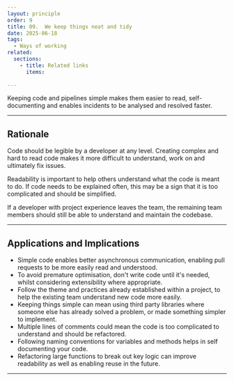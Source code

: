 ```yaml
---
layout: principle
order: 9
title: 09.	We keep things neat and tidy
date: 2025-06-18
tags:
  - Ways of working
related:
  sections:
    - title: Related links
      items:
       
---
```


Keeping code and pipelines simple makes them easier to read, self-documenting and enables incidents to be analysed and resolved faster.

---

## Rationale

Code should be legible by a developer at any level. Creating complex and hard to read code makes it more difficult to understand, work on and ultimately fix issues.

Readability is important to help others understand what the code is meant to do. If code needs to be explained often, this may be a sign that it is too complicated and should be simplified.

If a developer with project experience leaves the team, the remaining team members should still be able to understand and maintain the codebase.

---

## Applications and Implications

- Simple code enables better asynchronous communication, enabling pull requests to be more easily read and understood.
- To avoid premature optimisation, don't write code until it's needed, whilst considering extensibility where appropriate.
- Follow the theme and practices already established within a project, to help the existing team understand new code more easily.
- Keeping things simple can mean using third party libraries where someone else has already solved a problem, or made something simpler to implement.
- Multiple lines of comments could mean the code is too complicated to understand and should be refactored.
- Following naming conventions for variables and methods helps in self documenting your code.
- Refactoring large functions to break out key logic can improve readability as well as enabling reuse in the future. 

---
